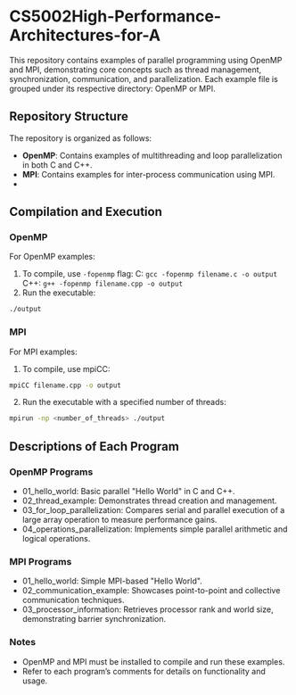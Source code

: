 # CS5002High-Performance-Architectures-for-A
This repository contains examples of parallel programming using OpenMP and MPI, demonstrating core concepts such as thread management, synchronization, communication, and parallelization. Each example file is grouped under its respective directory: OpenMP or MPI.

## Repository Structure
The repository is organized as follows:

- **OpenMP**: Contains examples of multithreading and loop parallelization in both C and C++.
- **MPI**: Contains examples for inter-process communication using MPI.
- 
## Compilation and Execution
### OpenMP
For OpenMP examples:

1. To compile, use `-fopenmp` flag:
C: `gcc -fopenmp filename.c -o output`
C++: `g++ -fopenmp filename.cpp -o output`
2. Run the executable:
```bash
./output
```
### MPI
For MPI examples:

1. To compile, use mpiCC:
```bash
mpiCC filename.cpp -o output
```
2. Run the executable with a specified number of threads:
```bash
mpirun -np <number_of_threads> ./output
```
## Descriptions of Each Program
### OpenMP Programs
- 01_hello_world: Basic parallel "Hello World" in C and C++.
- 02_thread_example: Demonstrates thread creation and management.
- 03_for_loop_parallelization: Compares serial and parallel execution of a large array operation to measure performance gains.
- 04_operations_parallelization: Implements simple parallel arithmetic and logical operations.
### MPI Programs
- 01_hello_world: Simple MPI-based "Hello World".
- 02_communication_example: Showcases point-to-point and collective communication techniques.
- 03_processor_information: Retrieves processor rank and world size, demonstrating barrier synchronization.
### Notes
- OpenMP and MPI must be installed to compile and run these examples.
- Refer to each program’s comments for details on functionality and usage.
